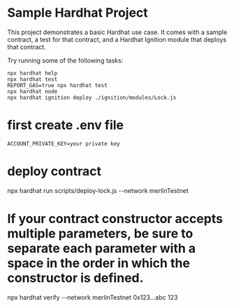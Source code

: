 # Sample Hardhat Project

This project demonstrates a basic Hardhat use case. It comes with a sample contract, a test for that contract, and a Hardhat Ignition module that deploys that contract.

Try running some of the following tasks:

```shell
npx hardhat help
npx hardhat test
REPORT_GAS=true npx hardhat test
npx hardhat node
npx hardhat ignition deploy ./ignition/modules/Lock.js
```

# first create .env file
```shell
ACCOUNT_PRIVATE_KEY=your private key
```

# deploy contract
npx hardhat run scripts/deploy-lock.js --network merlinTestnet


# If your contract constructor accepts multiple parameters, be sure to separate each parameter with a space in the order in which the constructor is defined.
npx hardhat verify --network merlinTestnet 0x123...abc 123